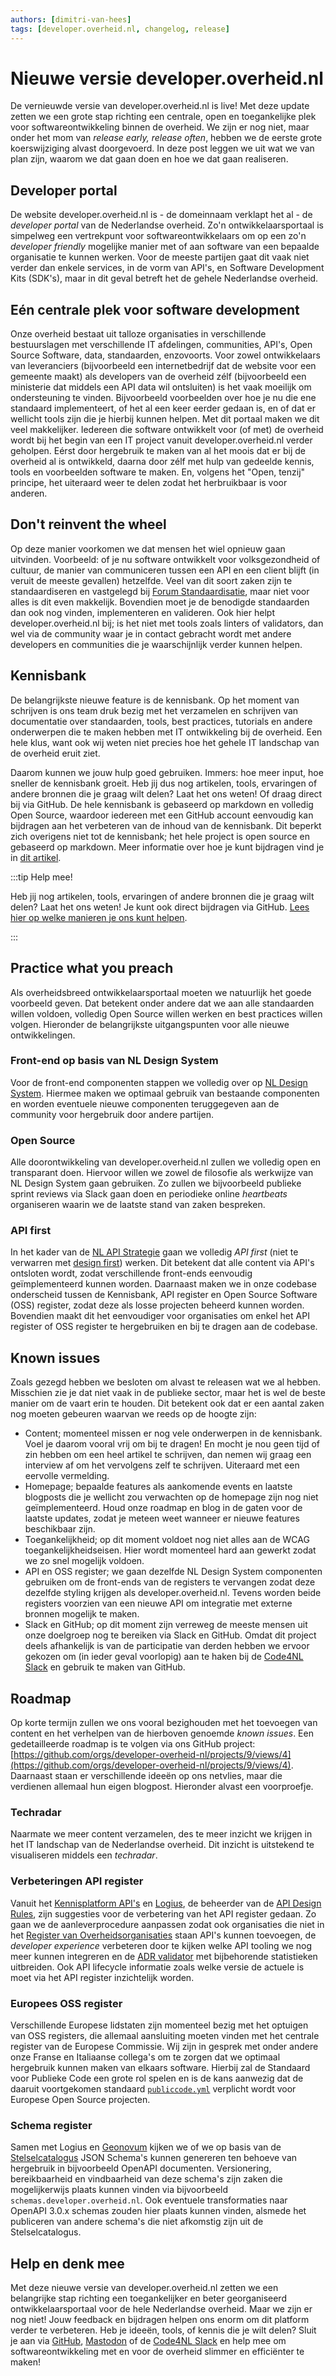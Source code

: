 ```yaml
---
authors: [dimitri-van-hees]
tags: [developer.overheid.nl, changelog, release]
---
```


# Nieuwe versie developer.overheid.nl

De vernieuwde versie van developer.overheid.nl is live! Met deze update zetten we een grote stap richting een centrale, open en toegankelijke plek voor softwareontwikkeling binnen de overheid. We zijn er nog niet, maar onder het mom van *release early, release often*, hebben we de eerste grote koerswijziging alvast doorgevoerd. In deze post leggen we uit wat we van plan zijn, waarom we dat gaan doen en hoe we dat gaan realiseren.

<!-- truncate -->

## Developer portal

De website developer.overheid.nl is - de domeinnaam verklapt het al - de *developer portal* van de Nederlandse overheid. Zo'n ontwikkelaarsportaal is simpelweg een vertrekpunt voor softwareontwikkelaars om op een zo'n *developer friendly* mogelijke manier met of aan software van een bepaalde organisatie te kunnen werken. Voor de meeste partijen gaat dit vaak niet verder dan enkele services, in de vorm van API's, en Software Development Kits (SDK's), maar in dit geval betreft het de gehele Nederlandse overheid.

## Eén centrale plek voor software development

Onze overheid bestaat uit talloze organisaties in verschillende bestuurslagen met verschillende IT afdelingen, communities, API's, Open Source Software, data, standaarden, enzovoorts. Voor zowel ontwikkelaars van leveranciers (bijvoorbeeld een internetbedrijf dat de website voor een gemeente maakt) als developers van de overheid zélf (bijvoorbeeld een ministerie dat middels een API data wil ontsluiten) is het vaak moeilijk om ondersteuning te vinden. Bijvoorbeeld voorbeelden over hoe je nu die ene standaard implementeert, of het al een keer eerder gedaan is, en of dat er wellicht tools zijn die je hierbij kunnen helpen. Met dit portaal maken we dit veel makkelijker. Iedereen die software ontwikkelt voor (of met) de overheid wordt bij het begin van een IT project vanuit developer.overheid.nl verder geholpen. Eérst door hergebruik te maken van al het moois dat er bij de overheid al is ontwikkeld, daarna door zélf met hulp van gedeelde kennis, tools en voorbeelden software te maken. En, volgens het "Open, tenzij" principe, het uiteraard weer te delen zodat het herbruikbaar is voor anderen.

## Don't reinvent the wheel

Op deze manier voorkomen we dat mensen het wiel opnieuw gaan uitvinden. Voorbeeld: of je nu software ontwikkelt voor volksgezondheid of cultuur, de manier van communiceren tussen een API en een client blijft (in veruit de meeste gevallen) hetzelfde. Veel van dit soort zaken zijn te standaardiseren en vastgelegd bij [Forum Standaardisatie](https://www.forumstandaardisatie.nl), maar niet voor alles is dit even makkelijk. Bovendien moet je de benodigde standaarden dan ook nog vinden, implementeren en valideren. Ook hier helpt developer.overheid.nl bij; is het niet met tools zoals linters of validators, dan wel via de community waar je in contact gebracht wordt met andere developers en communities die je waarschijnlijk verder kunnen helpen.

## Kennisbank

De belangrijkste nieuwe feature is de kennisbank. Op het moment van schrijven is ons team druk bezig met het verzamelen en schrijven van documentatie over standaarden, tools, best practices, tutorials en andere onderwerpen die te maken hebben met IT ontwikkeling bij de overheid. Een hele klus, want ook wij weten niet precies hoe het gehele IT landschap van de overheid eruit ziet.

Daarom kunnen we jouw hulp goed gebruiken. Immers: hoe meer input, hoe sneller de kennisbank groeit. Heb jij dus nog artikelen, tools, ervaringen of andere bronnen die je graag wilt delen? Laat het ons weten! Of draag direct bij via GitHub. De hele kennisbank is gebaseerd op markdown en volledig Open Source, waardoor iedereen met een GitHub account eenvoudig kan bijdragen aan het verbeteren van de inhoud van de kennisbank. Dit beperkt zich overigens niet tot de kennisbank; het hele project is open source en gebaseerd op markdown. Meer informatie over hoe je kunt bijdragen vind je in [dit artikel](https://developer.overheid.nl/contributing).

:::tip Help mee!

Heb jij nog artikelen, tools, ervaringen of andere bronnen die je graag wilt delen? Laat het ons weten! Je kunt ook direct bijdragen via GitHub. [Lees hier op welke manieren je ons kunt helpen](https://developer.overheid.nl/contributing).

:::

## Practice what you preach

Als overheidsbreed ontwikkelaarsportaal moeten we natuurlijk het goede voorbeeld geven. Dat betekent onder andere dat we aan alle standaarden willen voldoen, volledig Open Source willen werken en best practices willen volgen. Hieronder de belangrijkste uitgangspunten voor alle nieuwe ontwikkelingen.

### Front-end op basis van NL Design System

Voor de front-end componenten stappen we volledig over op [NL Design System](https://nldesignsystem.nl/). Hiermee maken we optimaal gebruik van bestaande componenten en worden eventuele nieuwe componenten teruggegeven aan de community voor hergebruik door andere partijen.

### Open Source

Alle doorontwikkeling van developer.overheid.nl zullen we volledig open en transparant doen. Hiervoor willen we zowel de filosofie als werkwijze van NL Design System gaan gebruiken. Zo zullen we bijvoorbeeld publieke sprint reviews via Slack gaan doen en periodieke online *heartbeats* organiseren waarin we de laatste stand van zaken bespreken.

### API first

In het kader van de [NL API Strategie](https://docs.geostandaarden.nl/api/API-Strategie/) gaan we volledig *API first* (niet te verwarren met [design first](https://developer.overheid.nl/blog/2024/03/27/design-first-code-first)) werken. Dit betekent dat alle content via API's ontsloten wordt, zodat verschillende front-ends eenvoudig geïmplementeerd kunnen worden. Daarnaast maken we in onze codebase onderscheid tussen de Kennisbank, API register en Open Source Software (OSS) register, zodat deze als losse projecten beheerd kunnen worden. Bovendien maakt dit het eenvoudiger voor organisaties om enkel het API register of OSS register te hergebruiken en bij te dragen aan de codebase.

## Known issues

Zoals gezegd hebben we besloten om alvast te releasen wat we al hebben. Misschien zie je dat niet vaak in de publieke sector, maar het is wel de beste manier om de vaart erin te houden. Dit betekent ook dat er een aantal zaken nog moeten gebeuren waarvan we reeds op de hoogte zijn:

- Content; momenteel missen er nog vele onderwerpen in de kennisbank. Voel je daarom vooral vrij om bij te dragen! En mocht je nou geen tijd of zin hebben om een heel artikel te schrijven, dan nemen wij graag een interview af om het vervolgens zelf te schrijven. Uiteraard met een eervolle vermelding.
- Homepage; bepaalde features als aankomende events en laatste blogposts die je wellicht zou verwachten op de homepage zijn nog niet geïmplementeerd. Houd onze roadmap en blog in de gaten voor de laatste updates, zodat je meteen weet wanneer er nieuwe features beschikbaar zijn.
- Toegankelijkheid; op dit moment voldoet nog niet alles aan de WCAG toegankelijkheidseisen. Hier wordt momenteel hard aan gewerkt zodat we zo snel mogelijk voldoen.
- API en OSS register; we gaan dezelfde NL Design System componenten gebruiken om de front-ends van de registers te vervangen zodat deze dezelfde styling krijgen als developer.overheid.nl. Tevens worden beide registers voorzien van een nieuwe API om integratie met externe bronnen mogelijk te maken.
- Slack en GitHub; op dit moment zijn verreweg de meeste mensen uit onze doelgroep nog te bereiken via Slack en GitHub. Omdat dit project deels afhankelijk is van de participatie van derden hebben we ervoor gekozen om (in ieder geval voorlopig) aan te haken bij de [Code4NL Slack](https://codefornl.slack.com/archives/CFV4B3XE2) en gebruik te maken van GitHub.

## Roadmap

Op korte termijn zullen we ons vooral bezighouden met het toevoegen van content en het verhelpen van de hierboven genoemde *known issues*. Een gedetailleerde roadmap is te volgen via ons GitHub project: [https://github.com/orgs/developer-overheid-nl/projects/9/views/4](https://github.com/orgs/developer-overheid-nl/projects/9/views/4). Daarnaast staan er verschillende ideeën op ons netvlies, maar die verdienen allemaal hun eigen blogpost. Hieronder alvast een voorproefje.

### Techradar

Naarmate we meer content verzamelen, des te meer inzicht we krijgen in het IT landschap van de Nederlandse overheid. Dit inzicht is uitstekend te visualiseren middels een *techradar*.

### Verbeteringen API register

Vanuit het [Kennisplatform API's](https://apigov.nl) en [Logius](https://logius.nl), de beheerder van de [API Design Rules](https://developer.overheid.nl/kennisbank/apis/standaarden/rest-api-design-rules), zijn suggesties voor de verbetering van het API register gedaan. Zo gaan we de aanleverprocedure aanpassen zodat ook organisaties die niet in het [Register van Overheidsorganisaties](https://organisaties.overheid.nl/) staan API's kunnen toevoegen, de *developer experience* verbeteren door te kijken welke API tooling we nog meer kunnen integreren en de [ADR validator](https://developer.overheid.nl/kennisbank/apis/tools/api-design-rules-validator) met bijbehorende statistieken uitbreiden. Ook API lifecycle informatie zoals welke versie de actuele is moet via het API register inzichtelijk worden.

### Europees OSS register

Verschillende Europese lidstaten zijn momenteel bezig met het optuigen van OSS registers, die allemaal aansluiting moeten vinden met het centrale register van de Europese Commissie. Wij zijn in gesprek met onder andere onze Franse en Italiaanse collega's om te zorgen dat we optimaal hergebruik kunnen maken van elkaars software. Hierbij zal de Standaard voor Publieke Code een grote rol spelen en is de kans aanwezig dat de daaruit voortgekomen standaard [`publiccode.yml`](https://developer.overheid.nl/kennisbank/leidraad/open-source/standaarden/publiccode-yml) verplicht wordt voor Europese Open Source projecten.

### Schema register

Samen met Logius en [Geonovum](https://www.geonovum.nl) kijken we of we op basis van de [Stelselcatalogus](https://www.stelselcatalogus.nl/) JSON Schema's kunnen genereren ten behoeve van hergebruik in bijvoorbeeld OpenAPI documenten. Versionering, bereikbaarheid en vindbaarheid van deze schema's zijn zaken die mogelijkerwijs plaats kunnen vinden via bijvoorbeeld `schemas.developer.overheid.nl`. Ook eventuele transformaties naar OpenAPI 3.0.x schemas zouden hier plaats kunnen vinden, alsmede het publiceren van andere schema's die niet afkomstig zijn uit de Stelselcatalogus.

## Help en denk mee

Met deze nieuwe versie van developer.overheid.nl zetten we een belangrijke stap richting een toegankelijker en beter georganiseerd ontwikkelaarsportaal voor de hele Nederlandse overheid. Maar we zijn er nog niet! Jouw feedback en bijdragen helpen ons enorm om dit platform verder te verbeteren. Heb je ideeën, tools, of kennis die je wilt delen? Sluit je aan via [GitHub](https://github.com/orgs/developer-overheid-nl), [Mastodon](https://social.overheid.nl/@developer) of de [Code4NL Slack](https://codefornl.slack.com/archives/CFV4B3XE2) en help mee om softwareontwikkeling met en voor de overheid slimmer en efficiënter te maken!
